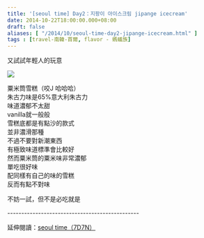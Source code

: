 ```yaml
---
title: '[seoul time] Day2：지팡이 아이스크림 jipange icecream'
date: 2014-10-22T18:00:00.000+08:00
draft: false
aliases: [ "/2014/10/seoul-time-day2-jipange-icecream.html" ]
tags : [travel-南韓-首爾, flavor - 螞蟻族]
---
```


又試試年輕人的玩意  

![](/images/seoul2d.jpg)

粟米筒雪糕（咬J 哈哈哈）  
朱古力味是65%意大利朱古力  
味道濃郁不太甜  
vanilla就一般般  
雪糕底都是有點沙的款式  
並非濃滑那種  
不過不要對新潮東西  
有極致味道標準會比較好  
然而粟米筒的粟米味非常濃郁  
單吃很好味  
配同樣有自己的味的雪糕  
反而有點不對味  
  
不妨一試，但不是必吃就是  
  
\-----------------------------------------------  
  
延伸閱讀：[seoul time（7D7N）](https://hidie.net/seoul7d7n/)
